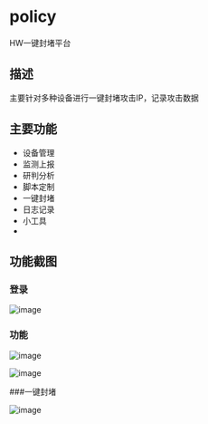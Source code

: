 # policy
HW一键封堵平台

## 描述
主要针对多种设备进行一键封堵攻击IP，记录攻击数据

## 主要功能
+ 设备管理
+ 监测上报
+ 研判分析
+ 脚本定制
+ 一键封堵
+ 日志记录
+ 小工具
+ 
## 功能截图
### 登录
![image](https://user-images.githubusercontent.com/62280594/126609064-15d1fe86-7634-44df-9cf7-8ac5e3ea711d.png)

### 功能

![image](https://user-images.githubusercontent.com/62280594/126609153-1fce1258-2615-44c2-a8df-b6b39d640490.png)

![image](https://user-images.githubusercontent.com/62280594/126609221-ce2a75e2-b506-4e33-85a9-50785d178c06.png)

###一键封堵

![image](https://user-images.githubusercontent.com/62280594/126609267-c2e93004-5201-47b6-934c-5c1f4be5870d.png)
